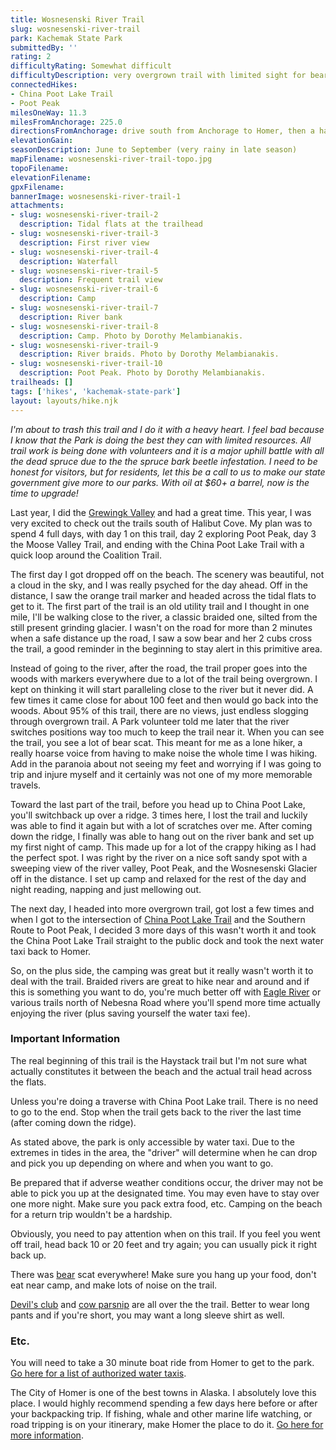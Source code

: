 ```yaml
---
title: Wosnesenski River Trail
slug: wosnesenski-river-trail
park: Kachemak State Park
submittedBy: ''
rating: 2
difficultyRating: Somewhat difficult
difficultyDescription: very overgrown trail with limited sight for bears, a potential for falling, and sometimes hard to find.  This is not a trail to daydream on.  However, very little elevation gain except a small ridge c
connectedHikes:
- China Poot Lake Trail
- Poot Peak
milesOneWay: 11.3
milesFromAnchorage: 225.0
directionsFromAnchorage: drive south from Anchorage to Homer, then a half hour boat ride to the park
elevationGain: 
seasonDescription: June to September (very rainy in late season)
mapFilename: wosnesenski-river-trail-topo.jpg
topoFilename: 
elevationFilename: 
gpxFilename: 
bannerImage: wosnesenski-river-trail-1
attachments:
- slug: wosnesenski-river-trail-2
  description: Tidal flats at the trailhead
- slug: wosnesenski-river-trail-3
  description: First river view
- slug: wosnesenski-river-trail-4
  description: Waterfall
- slug: wosnesenski-river-trail-5
  description: Frequent trail view
- slug: wosnesenski-river-trail-6
  description: Camp
- slug: wosnesenski-river-trail-7
  description: River bank
- slug: wosnesenski-river-trail-8
  description: Camp. Photo by Dorothy Melambianakis.
- slug: wosnesenski-river-trail-9
  description: River braids. Photo by Dorothy Melambianakis.
- slug: wosnesenski-river-trail-10
  description: Poot Peak. Photo by Dorothy Melambianakis.
trailheads: []
tags: ['hikes', 'kachemak-state-park']
layout: layouts/hike.njk
---
```

*I'm about to trash this trail and I do it with a heavy heart. I feel bad because I know that the Park is doing the best they can with limited resources. All trail work is being done with volunteers and it is a major uphill battle with all the dead spruce due to the the spruce bark beetle infestation. I need to be honest for visitors, but for residents, let this be a call to us to make our state government give more to our parks. With oil at $60+ a barrel, now is the time to upgrade!*

Last year, I did the [Grewingk Valley](http://alaskahikesearch.com/hikes/grewingk-valley/ "Grewingk Valley") and had a great time. This year, I was very excited to check out the trails south of Halibut Cove. My plan was to spend 4 full days, with day 1 on this trail, day 2 exploring Poot Peak, day 3 the Moose Valley Trail, and ending with the China Poot Lake Trail with a quick loop around the Coalition Trail.

The first day I got dropped off on the beach. The scenery was beautiful, not a cloud in the sky, and I was really psyched for the day ahead. Off in the distance, I saw the orange trail marker and headed across the tidal flats to get to it. The first part of the trail is an old utility trail and I thought in one mile, I'll be walking close to the river, a classic braided one, silted from the still present grinding glacier. I wasn't on the road for more than 2 minutes when a safe distance up the road, I saw a sow bear and her 2 cubs cross the trail, a good reminder in the beginning to stay alert in this primitive area.

Instead of going to the river, after the road, the trail proper goes into the woods with markers everywhere due to a lot of the trail being overgrown. I kept on thinking it will start paralleling close to the river but it never did. A few times it came close for about 100 feet and then would go back into the woods. About 95% of this trail, there are no views, just endless slogging through overgrown trail. A Park volunteer told me later that the river switches positions way too much to keep the trail near it. When you can see the trail, you see a lot of bear scat. This meant for me as a lone hiker, a really hoarse voice from having to make noise the whole time I was hiking. Add in the paranoia about not seeing my feet and worrying if I was going to trip and injure myself and it certainly was not one of my more memorable travels. 

Toward the last part of the trail, before you head up to China Poot Lake, you'll switchback up over a ridge. 3 times here, I lost the trail and luckily was able to find it again but with a lot of scratches over me. After coming down the ridge, I finally was able to hang out on the river bank and set up my first night of camp. This made up for a lot of the crappy hiking as I had the perfect spot. I was right by the river on a nice soft sandy spot with a sweeping view of the river valley, Poot Peak, and the Wosnesenski Glacier off in the distance. I set up camp and relaxed for the rest of the day and night reading, napping and just mellowing out.

The next day, I headed into more overgrown trail, got lost a few times and when I got to the intersection of [China Poot Lake Trail](http://alaskahikesearch.com/hikes/china-poot-lake-trail/ "China Poot Lake Trail") and the Southern Route to Poot Peak, I decided 3 more days of this wasn't worth it and took the China Poot Lake Trail straight to the public dock and took the next water taxi back to Homer.

So, on the plus side, the camping was great but it really wasn't worth it to deal with the trail. Braided rivers are great to hike near and around and if this is something you want to do, you're much better off with [Eagle River](http://alaskahikesearch.com/hikes/eagle-river/ "Eagle River") or various trails north of Nebesna Road where you'll spend more time actually enjoying the river (plus saving yourself the water taxi fee).

### Important Information

The real beginning of this trail is the Haystack trail but I'm not sure what actually constitutes it between the beach and the actual trail head across the flats.

Unless you're doing a traverse with China Poot Lake trail. There is no need to go to the end. Stop when the trail gets back to the river the last time (after coming down the ridge).

As stated above, the park is only accessible by water taxi. Due to the extremes in tides in the area, the "driver" will determine when he can drop and pick you up depending on where and when you want to go. 

Be prepared that if adverse weather conditions occur, the driver may not be able to pick you up at the designated time. You may even have to stay over one more night. Make sure you pack extra food, etc. Camping on the beach for a return trip wouldn't be a hardship.

Obviously, you need to pay attention when on this trail. If you feel you went off trail, head back 10 or 20 feet and try again; you can usually pick it right back up.

There was [bear](http://alaskahikesearch.com/education/#bears) scat everywhere! Make sure you hang up your food, don't eat near camp, and make lots of noise on the trail.

[Devil's club](http://alaskahikesearch.com/education/#devils-club) and [cow parsnip](http://alaskahikesearch.com/education/#cow-parsnip) are all over the the trail. Better to wear long pants and if you're short, you may want a long sleeve shirt as well.

### Etc.

You will need to take a 30 minute boat ride from Homer to get to the park. [Go here for a list of authorized water taxis](http://www.dnr.state.ak.us/parks/units/kbay/kbaytaxi.htm).

The City of Homer is one of the best towns in Alaska. I absolutely love this place. I would highly recommend spending a few days here before or after your backpacking trip. If fishing, whale and other marine life watching, or road tripping is on your itinerary, make Homer the place to do it. [Go here for more information](http://www.homeralaska.org/).